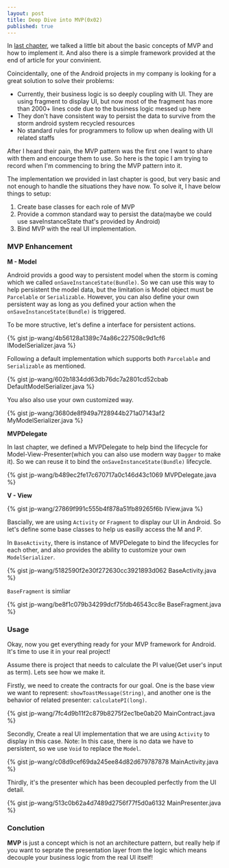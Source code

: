 ```yaml
---
layout: post
title: Deep Dive into MVP(0x02)
published: true
---
```


In [last chapter](https://jp-wang.github.io/mvp-01/), we talked a little bit about the basic concepts of MVP and how to implement it. And also there is a simple framework provided at the end of article for your convinient.

Coincidentally, one of the Android projects in my company is looking for a great solution to solve their problems:
* Currently, their business logic is so deeply coupling with UI. They are using fragment to display UI, but now most of the fragment has more than 2000+ lines code due to the business logic messed up here
* They don't have consistent way to persist the data to survive from the storm android system recycled resources
* No standard rules for programmers to follow up when dealing with UI related staffs

After I heard their pain, the MVP pattern was the first one I want to share with them and encourge them to use. So here is the topic I am trying to record when I'm commencing to bring the MVP pattern into it.

The implementation we provided in last chapter is good, but very basic and not enough to handle the situations they have now. To solve it, I have below things to setup:

1. Create base classes for each role of MVP
2. Provide a common standard way to persist the data(maybe we could use saveInstanceState that's provided by Android)
3. Bind MVP with the real UI implementation.

### MVP Enhancement

**M - Model**

Android provids a good way to persistent model when the storm is coming which we called `onSaveInstanceState(Bundle)`. So we can use this way to help persistent the model data, but the limitation is Model object must be `Parcelable` or `Serializable`. However, you can also define your own persistent way as long as you defined your action when the `onSaveInstanceState(Bundle)` is triggered.

To be more structive, let's define a interface for persistent actions.

{% gist jp-wang/4b56128a1389c74a86c227508c9d1cf6 IModelSerializer.java %}

Following a default implementation which supports both `Parcelable` and `Serializable` as mentioned.

{% gist jp-wang/602b1834dd63db76dc7a2801cd52cbab DefaultModelSerializer.java %}

You also also use your own customized way.

{% gist jp-wang/3680de8f949a7f28944b271a07143af2 MyModelSerializer.java %}

**MVPDelegate**

In last chapter, we defined a MVPDelegate to help bind the lifecycle for Model-View-Presenter(which you can also use modern way `Dagger` to make it). So we can reuse it to bind the `onSaveInstanceState(Bundle)` lifecycle.

{% gist jp-wang/b489ec2fe17c670717a0c146d43c1069 MVPDelegate.java %}

**V - View**

{% gist jp-wang/27869f991c555b4f878a51fb89265f6b IView.java %}

Bascially, we are using `Activity` or `Fragment` to display our UI in Android. So let's define some base classes to help us easilly access the M and P.

In `BaseActivity`, there is instance of MVPDelegate to bind the lifecycles for each other, and also provides the ability to customize your own `ModelSerializer`.

{% gist jp-wang/5182590f2e30f272630cc3921893d062 BaseActivity.java %}

`BaseFragment` is simliar

{% gist jp-wang/be8f1c079b34299dcf75fdb46543cc8e BaseFragment.java %}


### Usage

Okay, now you get everything ready for your MVP framework for Android. It's time to use it in your real project! 

Assume there is project that needs to calculate the PI value(Get user's input as term). Lets see how we make it.

Firstly, we need to create the contracts for our goal. One is the base view we want to represent: `showToastMessage(String)`, and another one is the behavior of related presenter: `calculatePI(long)`.

{% gist jp-wang/7fc4d9b11f2c879b8275f2ec1be0ab20 MainContract.java %}

Secondly, Create a real UI implementation that we are using `Activity` to display in this case. Note: In this case, there is no data we have to persistent, so we use `Void` to replace the `Model`.

{% gist jp-wang/c08d9cef69da245ee84d82d679787878 MainActivity.java %}

Thirdly, it's the presenter which has been decoupled perfectly from the UI detail.

{% gist jp-wang/513c0b62a4d7489d2756f77f5d0a6132 MainPresenter.java %}

### Conclution

**MVP** is just a concept which is not an architecture pattern, but really help if you want to seprate the presentation layer from the logic which means decouple your business logic from the real UI itself!

